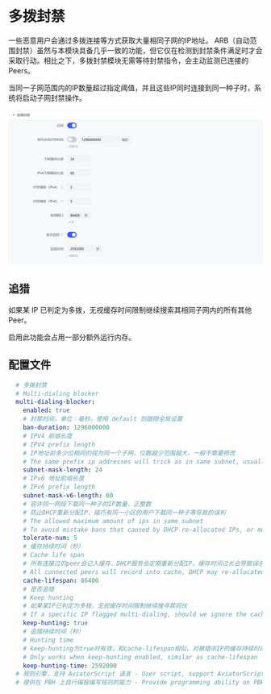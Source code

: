 # 多拨封禁

一些恶意用户会通过多拨连接等方式获取大量相同子网的IP地址。
ARB（自动范围封禁）虽然与本模块具备几乎一致的功能，但它仅在检测到封禁条件满足时才会采取行动。相比之下，多拨封禁模块无需等待封禁指令，会主动监测已连接的Peers。

当同一子网范围内的IP数量超过指定阈值，并且这些IP同时连接到同一种子时，系统将启动子网封禁操作。

![multi-dial](./assets/multi-dial.png)

## 追猎

如果某 IP 已判定为多拨，无视缓存时间限制继续搜索其相同子网内的所有其他 Peer。

启用此功能会占用一部分额外运行内存。

## 配置文件

```yaml
  # 多拨封禁
  # Multi-dialing blocker
  multi-dialing-blocker:
    enabled: true
    # 封禁时间，单位：毫秒，使用 default 则跟随全局设置
    ban-duration: 1296000000
    # IPV4 前缀长度
    # IPV4 prefix length
    # IP地址前多少位相同的视为同一个子网，位数越少范围越大，一般不需要修改
    # The same prefix ip addresses will trick as in same subnet, usually don't need changes
    subnet-mask-length: 24
    # IPv6 地址前缀长度
    # IPv6 prefix length
    subnet-mask-v6-length: 60
    # 容许同一网段下载同一种子的IP数量，正整数
    # 防止DHCP重新分配IP、碰巧有同一小区的用户下载同一种子等导致的误判
    # The allowed maximum amount of ips in same subnet
    # To avoid mistake bans that caused by DHCP re-allocated IPs, or multiple users in same city
    tolerate-num: 5
    # 缓存持续时间（秒）
    # Cache life span
    # 所有连接过的peer会记入缓存，DHCP服务会定期重新分配IP，缓存时间过长会导致误杀
    # All connected peers will record into cache, DHCP may re-allocated IPs.
    cache-lifespan: 86400
    # 是否追猎
    # Keep hunting
    # 如果某IP已判定为多拨，无视缓存时间限制继续搜寻其同伙
    # If a specific IP flagged multi-dialing, should we ignore the caching span and keep searching other IPs in same subnet?
    keep-hunting: true
    # 追猎持续时间（秒）
    # Hunting time
    # keep-hunting为true时有效，和cache-lifespan相似，对被猎杀IP的缓存持续时间
    # Only works when keep-hunting enabled, similar as cache-lifespan
    keep-hunting-time: 2592000
  # 规则引擎，支持 AviatorScript 语言 - User script, support AviatorScript
  # 提供在 PBH 上自行编程编写规则的能力 - Provide programming ability on PBH
```